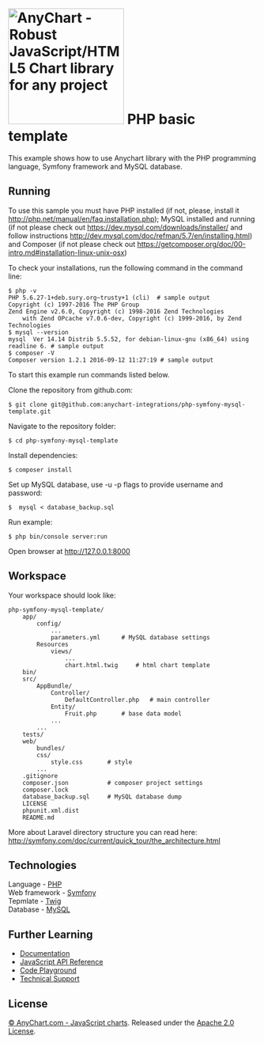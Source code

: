 [<img src="https://cdn.anychart.com/images/logo-transparent-segoe.png?2" width="234px" alt="AnyChart - Robust JavaScript/HTML5 Chart library for any project">](https://anychart.com)
PHP basic template
=========================

This example shows how to use Anychart library with the PHP programming language, Symfony framework and MySQL database.

## Running

To use this sample you must have PHP installed (if not, please, install it http://php.net/manual/en/faq.installation.php);
MySQL installed and running (if not please check out https://dev.mysql.com/downloads/installer/ and follow instructions http://dev.mysql.com/doc/refman/5.7/en/installing.html) 
and Composer (if not please check out https://getcomposer.org/doc/00-intro.md#installation-linux-unix-osx)

To check your installations, run the following command in the command line:
```
$ php -v
PHP 5.6.27-1+deb.sury.org~trusty+1 (cli)  # sample output
Copyright (c) 1997-2016 The PHP Group
Zend Engine v2.6.0, Copyright (c) 1998-2016 Zend Technologies
    with Zend OPcache v7.0.6-dev, Copyright (c) 1999-2016, by Zend Technologies
$ mysql --version
mysql  Ver 14.14 Distrib 5.5.52, for debian-linux-gnu (x86_64) using readline 6. # sample output
$ composer -V
Composer version 1.2.1 2016-09-12 11:27:19 # sample output
```

To start this example run commands listed below.

Clone the repository from github.com:
```
$ git clone git@github.com:anychart-integrations/php-symfony-mysql-template.git
```

Navigate to the repository folder:
```
$ cd php-symfony-mysql-template
```

Install dependencies:
```
$ composer install
```

Set up MySQL database, use -u -p flags to provide username and password:
```
$  mysql < database_backup.sql
```

Run example:
```
$ php bin/console server:run
```

Open browser at http://127.0.0.1:8000

## Workspace
Your workspace should look like:
```
php-symfony-mysql-template/
    app/               
        config/
            ...
            parameters.yml      # MySQL database settings
        Resources
            views/
                ...
                chart.html.twig     # html chart template
    bin/
    src/
        AppBundle/
            Controller/
                DefaultController.php   # main controller
            Entity/
                Fruit.php       # base data model
            ...
        ...
    tests/
    web/
        bundles/
        css/
            style.css       # style 
        ...
    .gitignore
    composer.json           # composer project settings
    composer.lock
    database_backup.sql     # MySQL database dump
    LICENSE
    phpunit.xml.dist
    README.md
```
More about Laravel directory structure you can read here: http://symfony.com/doc/current/quick_tour/the_architecture.html

## Technologies
Language - [PHP](http://php.net)<br />
Web framework - [Symfony](https://symfony.com)<br />
Tepmlate - [Twig](http://twig.sensiolabs.org/)<br />
Database - [MySQL](https://www.mysql.com/)<br />

## Further Learning
* [Documentation](https://docs.anychart.com)
* [JavaScript API Reference](https://api.anychart.com)
* [Code Playground](https://playground.anychart.com)
* [Technical Support](https://anychart.com/support)

## License
[© AnyChart.com - JavaScript charts](http://www.anychart.com). Released under the [Apache 2.0 License](https://github.com/anychart-integrations/php-symfony-mysql-template/blob/master/LICENSE).
